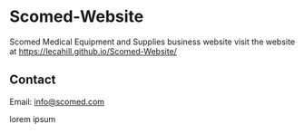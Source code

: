 # Scomed-Website
Scomed Medical Equipment and Supplies business website
visit the website at https://lecahill.github.io/Scomed-Website/

## Contact
Email: info@scomed.com

lorem ipsum
